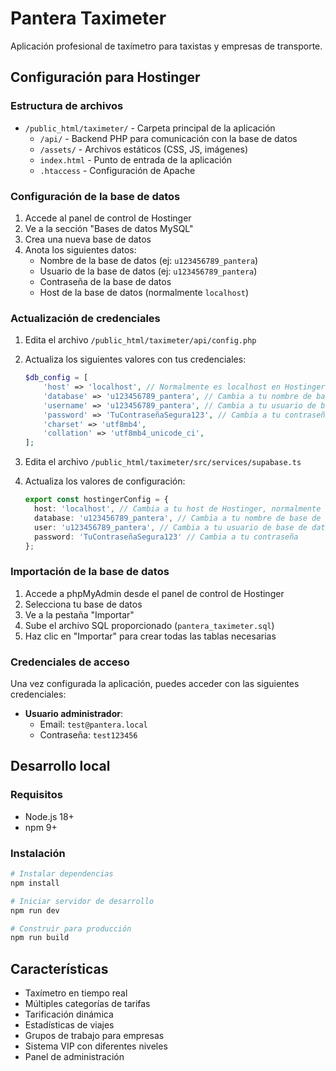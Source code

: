 # Pantera Taximeter

Aplicación profesional de taxímetro para taxistas y empresas de transporte.

## Configuración para Hostinger

### Estructura de archivos

- `/public_html/taximeter/` - Carpeta principal de la aplicación
  - `/api/` - Backend PHP para comunicación con la base de datos
  - `/assets/` - Archivos estáticos (CSS, JS, imágenes)
  - `index.html` - Punto de entrada de la aplicación
  - `.htaccess` - Configuración de Apache

### Configuración de la base de datos

1. Accede al panel de control de Hostinger
2. Ve a la sección "Bases de datos MySQL"
3. Crea una nueva base de datos
4. Anota los siguientes datos:
   - Nombre de la base de datos (ej: `u123456789_pantera`)
   - Usuario de la base de datos (ej: `u123456789_pantera`)
   - Contraseña de la base de datos
   - Host de la base de datos (normalmente `localhost`)

### Actualización de credenciales

1. Edita el archivo `/public_html/taximeter/api/config.php`
2. Actualiza los siguientes valores con tus credenciales:
   ```php
   $db_config = [
       'host' => 'localhost', // Normalmente es localhost en Hostinger
       'database' => 'u123456789_pantera', // Cambia a tu nombre de base de datos
       'username' => 'u123456789_pantera', // Cambia a tu usuario de base de datos
       'password' => 'TuContraseñaSegura123', // Cambia a tu contraseña
       'charset' => 'utf8mb4',
       'collation' => 'utf8mb4_unicode_ci',
   ];
   ```

3. Edita el archivo `/public_html/taximeter/src/services/supabase.ts`
4. Actualiza los valores de configuración:
   ```typescript
   export const hostingerConfig = {
     host: 'localhost', // Cambia a tu host de Hostinger, normalmente es localhost
     database: 'u123456789_pantera', // Cambia a tu nombre de base de datos
     user: 'u123456789_pantera', // Cambia a tu usuario de base de datos
     password: 'TuContraseñaSegura123' // Cambia a tu contraseña
   };
   ```

### Importación de la base de datos

1. Accede a phpMyAdmin desde el panel de control de Hostinger
2. Selecciona tu base de datos
3. Ve a la pestaña "Importar"
4. Sube el archivo SQL proporcionado (`pantera_taximeter.sql`)
5. Haz clic en "Importar" para crear todas las tablas necesarias

### Credenciales de acceso

Una vez configurada la aplicación, puedes acceder con las siguientes credenciales:

- **Usuario administrador**:
  - Email: `test@pantera.local`
  - Contraseña: `test123456`

## Desarrollo local

### Requisitos

- Node.js 18+
- npm 9+

### Instalación

```bash
# Instalar dependencias
npm install

# Iniciar servidor de desarrollo
npm run dev

# Construir para producción
npm run build
```

## Características

- Taxímetro en tiempo real
- Múltiples categorías de tarifas
- Tarificación dinámica
- Estadísticas de viajes
- Grupos de trabajo para empresas
- Sistema VIP con diferentes niveles
- Panel de administración
